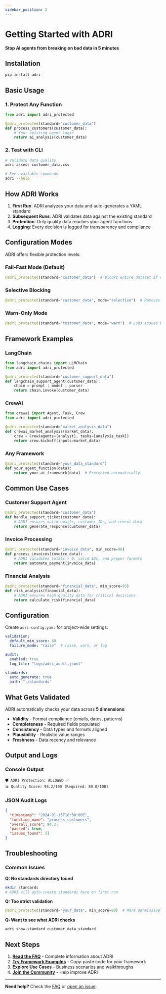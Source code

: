 ```yaml
---
sidebar_position: 2
---
```


# Getting Started with ADRI

**Stop AI agents from breaking on bad data in 5 minutes**

## Installation

```bash
pip install adri
```

## Basic Usage

### 1. Protect Any Function

```python
from adri import adri_protected

@adri_protected(standard="customer_data")
def process_customers(customer_data):
    # Your existing agent logic
    return ai_analysis(customer_data)
```

### 2. Test with CLI

```bash
# Validate data quality
adri assess customer_data.csv

# See available commands
adri --help
```

## How ADRI Works

1. **First Run**: ADRI analyzes your data and auto-generates a YAML standard
2. **Subsequent Runs**: ADRI validates data against the existing standard
3. **Protection**: Only quality data reaches your agent functions
4. **Logging**: Every decision is logged for transparency and compliance

## Configuration Modes

ADRI offers flexible protection levels:

### **Fail-Fast Mode** (Default)
```python
@adri_protected(standard="customer_data")  # Blocks entire dataset if critical issues
```

### **Selective Blocking**
```python
@adri_protected(standard="customer_data", mode="selective")  # Removes only dirty records
```

### **Warn-Only Mode**
```python
@adri_protected(standard="customer_data", mode="warn")  # Logs issues but doesn't block
```

## Framework Examples

### LangChain
```python
from langchain.chains import LLMChain
from adri import adri_protected

@adri_protected(standard="customer_support_data")
def langchain_support_agent(customer_data):
    chain = prompt | model | parser
    return chain.invoke(customer_data)
```

### CrewAI
```python
from crewai import Agent, Task, Crew
from adri import adri_protected

@adri_protected(standard="market_analysis_data")
def crewai_market_analysis(market_data):
    crew = Crew(agents=[analyst], tasks=[analysis_task])
    return crew.kickoff(inputs=market_data)
```

### Any Framework
```python
@adri_protected(standard="your_data_standard")
def your_agent_function(data):
    return your_ai_framework(data)  # Protected automatically
```

## Common Use Cases

### Customer Support Agent
```python
@adri_protected(standard="customer_data")
def handle_support_ticket(customer_data):
    # ADRI ensures valid emails, customer IDs, and recent data
    return generate_response(customer_data)
```

### Invoice Processing
```python
@adri_protected(standard="invoice_data", min_score=90)
def process_invoices(invoice_data):
    # ADRI validates totals > 0, valid IDs, and proper formats
    return automate_payment(invoice_data)
```

### Financial Analysis
```python
@adri_protected(standard="financial_data", min_score=95)
def risk_analysis(financial_data):
    # ADRI ensures high-quality data for critical decisions
    return calculate_risk(financial_data)
```

## Configuration

Create `adri-config.yaml` for project-wide settings:

```yaml
validation:
  default_min_score: 80
  failure_mode: "raise"  # raise, warn, or log

audit:
  enabled: true
  log_file: "logs/adri_audit.jsonl"

standards:
  auto_generate: true
  path: "./standards"
```

## What Gets Validated

ADRI automatically checks your data across **5 dimensions**:

- **Validity** - Format compliance (emails, dates, patterns)
- **Completeness** - Required fields populated
- **Consistency** - Data types and formats aligned
- **Plausibility** - Realistic value ranges
- **Freshness** - Data recency and relevance

## Output and Logs

### Console Output
```
🛡️ ADRI Protection: ALLOWED ✅
📊 Quality Score: 94.2/100 (Required: 80.0/100)
```

### JSON Audit Logs
```json
{
  "timestamp": "2024-01-15T10:30:00Z",
  "function_name": "process_customers",
  "overall_score": 94.2,
  "passed": true,
  "issues_found": []
}
```

## Troubleshooting

### Common Issues

**Q: No standards directory found**
```bash
mkdir standards
# ADRI will auto-create standards here on first run
```

**Q: Too strict validation**
```python
@adri_protected(standard="your_data", min_score=60)  # More permissive
```

**Q: Want to see what ADRI checks**
```bash
adri show-standard customer_data_standard
```

## Next Steps

1. **[Read the FAQ](faq)** - Complete information about ADRI
2. **[Try Framework Examples](frameworks)** - Copy-paste code for your framework
3. **[Explore Use Cases](https://github.com/adri-standard/adri/tree/main/examples/use_cases)** - Business scenarios and walkthroughs
4. **[Join the Community](https://github.com/adri-standard/adri/blob/main/CONTRIBUTING.md)** - Help improve ADRI

---

**Need help?** Check the [FAQ](faq) or [open an issue](https://github.com/adri-standard/adri/issues).
